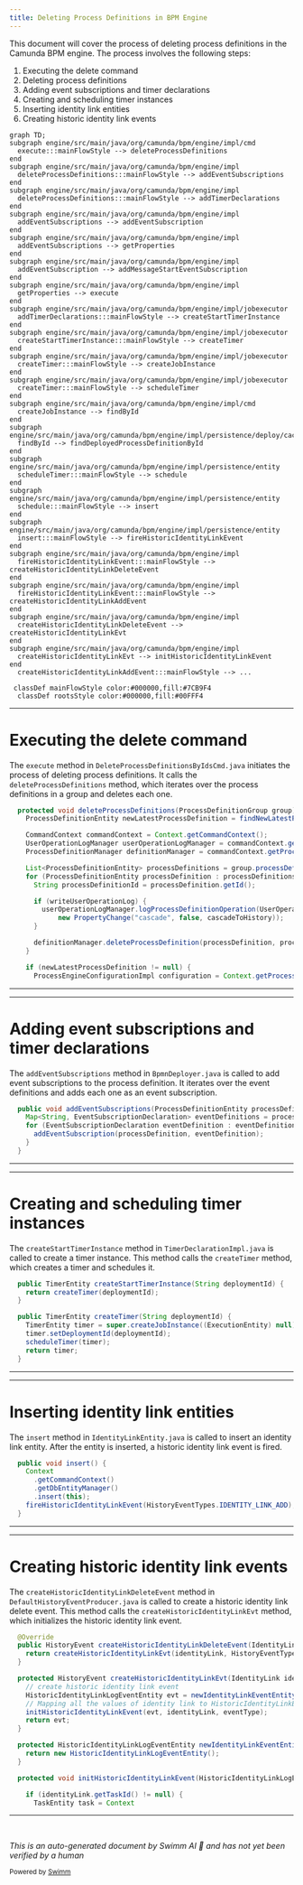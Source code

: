 ```yaml
---
title: Deleting Process Definitions in BPM Engine
---
```

This document will cover the process of deleting process definitions in the Camunda BPM engine. The process involves the following steps:

1. Executing the delete command
2. Deleting process definitions
3. Adding event subscriptions and timer declarations
4. Creating and scheduling timer instances
5. Inserting identity link entities
6. Creating historic identity link events

```mermaid
graph TD;
subgraph engine/src/main/java/org/camunda/bpm/engine/impl/cmd
  execute:::mainFlowStyle --> deleteProcessDefinitions
end
subgraph engine/src/main/java/org/camunda/bpm/engine/impl
  deleteProcessDefinitions:::mainFlowStyle --> addEventSubscriptions
end
subgraph engine/src/main/java/org/camunda/bpm/engine/impl
  deleteProcessDefinitions:::mainFlowStyle --> addTimerDeclarations
end
subgraph engine/src/main/java/org/camunda/bpm/engine/impl
  addEventSubscriptions --> addEventSubscription
end
subgraph engine/src/main/java/org/camunda/bpm/engine/impl
  addEventSubscriptions --> getProperties
end
subgraph engine/src/main/java/org/camunda/bpm/engine/impl
  addEventSubscription --> addMessageStartEventSubscription
end
subgraph engine/src/main/java/org/camunda/bpm/engine/impl
  getProperties --> execute
end
subgraph engine/src/main/java/org/camunda/bpm/engine/impl/jobexecutor
  addTimerDeclarations:::mainFlowStyle --> createStartTimerInstance
end
subgraph engine/src/main/java/org/camunda/bpm/engine/impl/jobexecutor
  createStartTimerInstance:::mainFlowStyle --> createTimer
end
subgraph engine/src/main/java/org/camunda/bpm/engine/impl/jobexecutor
  createTimer:::mainFlowStyle --> createJobInstance
end
subgraph engine/src/main/java/org/camunda/bpm/engine/impl/jobexecutor
  createTimer:::mainFlowStyle --> scheduleTimer
end
subgraph engine/src/main/java/org/camunda/bpm/engine/impl/cmd
  createJobInstance --> findById
end
subgraph engine/src/main/java/org/camunda/bpm/engine/impl/persistence/deploy/cache/DeploymentCache.java
  findById --> findDeployedProcessDefinitionById
end
subgraph engine/src/main/java/org/camunda/bpm/engine/impl/persistence/entity
  scheduleTimer:::mainFlowStyle --> schedule
end
subgraph engine/src/main/java/org/camunda/bpm/engine/impl/persistence/entity
  schedule:::mainFlowStyle --> insert
end
subgraph engine/src/main/java/org/camunda/bpm/engine/impl/persistence/entity
  insert:::mainFlowStyle --> fireHistoricIdentityLinkEvent
end
subgraph engine/src/main/java/org/camunda/bpm/engine/impl
  fireHistoricIdentityLinkEvent:::mainFlowStyle --> createHistoricIdentityLinkDeleteEvent
end
subgraph engine/src/main/java/org/camunda/bpm/engine/impl
  fireHistoricIdentityLinkEvent:::mainFlowStyle --> createHistoricIdentityLinkAddEvent
end
subgraph engine/src/main/java/org/camunda/bpm/engine/impl
  createHistoricIdentityLinkDeleteEvent --> createHistoricIdentityLinkEvt
end
subgraph engine/src/main/java/org/camunda/bpm/engine/impl
  createHistoricIdentityLinkEvt --> initHistoricIdentityLinkEvent
end
  createHistoricIdentityLinkAddEvent:::mainFlowStyle --> ...

 classDef mainFlowStyle color:#000000,fill:#7CB9F4
  classDef rootsStyle color:#000000,fill:#00FFF4
```

<SwmSnippet path="/engine/src/main/java/org/camunda/bpm/engine/impl/cmd/DeleteProcessDefinitionsByIdsCmd.java" line="181">

---

# Executing the delete command

The `execute` method in `DeleteProcessDefinitionsByIdsCmd.java` initiates the process of deleting process definitions. It calls the `deleteProcessDefinitions` method, which iterates over the process definitions in a group and deletes each one.

```java
  protected void deleteProcessDefinitions(ProcessDefinitionGroup group) {
    ProcessDefinitionEntity newLatestProcessDefinition = findNewLatestProcessDefinition(group);

    CommandContext commandContext = Context.getCommandContext();
    UserOperationLogManager userOperationLogManager = commandContext.getOperationLogManager();
    ProcessDefinitionManager definitionManager = commandContext.getProcessDefinitionManager();

    List<ProcessDefinitionEntity> processDefinitions = group.processDefinitions;
    for (ProcessDefinitionEntity processDefinition : processDefinitions) {
      String processDefinitionId = processDefinition.getId();

      if (writeUserOperationLog) {
        userOperationLogManager.logProcessDefinitionOperation(UserOperationLogEntry.OPERATION_TYPE_DELETE, processDefinitionId, processDefinition.getKey(),
            new PropertyChange("cascade", false, cascadeToHistory));
      }

      definitionManager.deleteProcessDefinition(processDefinition, processDefinitionId, cascadeToHistory, cascadeToInstances, skipCustomListeners, skipIoMappings);
    }

    if (newLatestProcessDefinition != null) {
      ProcessEngineConfigurationImpl configuration = Context.getProcessEngineConfiguration();
```

---

</SwmSnippet>

<SwmSnippet path="/engine/src/main/java/org/camunda/bpm/engine/impl/bpmn/deployer/BpmnDeployer.java" line="307">

---

# Adding event subscriptions and timer declarations

The `addEventSubscriptions` method in `BpmnDeployer.java` is called to add event subscriptions to the process definition. It iterates over the event definitions and adds each one as an event subscription.

```java
  public void addEventSubscriptions(ProcessDefinitionEntity processDefinition) {
    Map<String, EventSubscriptionDeclaration> eventDefinitions = processDefinition.getProperties().get(BpmnProperties.EVENT_SUBSCRIPTION_DECLARATIONS);
    for (EventSubscriptionDeclaration eventDefinition : eventDefinitions.values()) {
      addEventSubscription(processDefinition, eventDefinition);
    }
  }
```

---

</SwmSnippet>

<SwmSnippet path="/engine/src/main/java/org/camunda/bpm/engine/impl/jobexecutor/TimerDeclarationImpl.java" line="170">

---

# Creating and scheduling timer instances

The `createStartTimerInstance` method in `TimerDeclarationImpl.java` is called to create a timer instance. This method calls the `createTimer` method, which creates a timer and schedules it.

```java
  public TimerEntity createStartTimerInstance(String deploymentId) {
    return createTimer(deploymentId);
  }

  public TimerEntity createTimer(String deploymentId) {
    TimerEntity timer = super.createJobInstance((ExecutionEntity) null);
    timer.setDeploymentId(deploymentId);
    scheduleTimer(timer);
    return timer;
  }
```

---

</SwmSnippet>

<SwmSnippet path="/engine/src/main/java/org/camunda/bpm/engine/impl/persistence/entity/IdentityLinkEntity.java" line="82">

---

# Inserting identity link entities

The `insert` method in `IdentityLinkEntity.java` is called to insert an identity link entity. After the entity is inserted, a historic identity link event is fired.

```java
  public void insert() {
    Context
      .getCommandContext()
      .getDbEntityManager()
      .insert(this);
    fireHistoricIdentityLinkEvent(HistoryEventTypes.IDENTITY_LINK_ADD);
  }
```

---

</SwmSnippet>

<SwmSnippet path="/engine/src/main/java/org/camunda/bpm/engine/impl/history/producer/DefaultHistoryEventProducer.java" line="945">

---

# Creating historic identity link events

The `createHistoricIdentityLinkDeleteEvent` method in `DefaultHistoryEventProducer.java` is called to create a historic identity link delete event. This method calls the `createHistoricIdentityLinkEvt` method, which initializes the historic identity link event.

```java
  @Override
  public HistoryEvent createHistoricIdentityLinkDeleteEvent(IdentityLink identityLink) {
    return createHistoricIdentityLinkEvt(identityLink, HistoryEventTypes.IDENTITY_LINK_DELETE);
  }

  protected HistoryEvent createHistoricIdentityLinkEvt(IdentityLink identityLink, HistoryEventTypes eventType) {
    // create historic identity link event
    HistoricIdentityLinkLogEventEntity evt = newIdentityLinkEventEntity();
    // Mapping all the values of identity link to HistoricIdentityLinkEvent
    initHistoricIdentityLinkEvent(evt, identityLink, eventType);
    return evt;
  }

  protected HistoricIdentityLinkLogEventEntity newIdentityLinkEventEntity() {
    return new HistoricIdentityLinkLogEventEntity();
  }

  protected void initHistoricIdentityLinkEvent(HistoricIdentityLinkLogEventEntity evt, IdentityLink identityLink, HistoryEventType eventType) {

    if (identityLink.getTaskId() != null) {
      TaskEntity task = Context
```

---

</SwmSnippet>

&nbsp;

*This is an auto-generated document by Swimm AI 🌊 and has not yet been verified by a human*

<SwmMeta version="3.0.0" repo-id="Z2l0aHViJTNBJTNBQ2l0aS1jYW11bmRhJTNBJTNBZ2lsYWRuYXZvdA==" repo-name="Citi-camunda" doc-type="flows"><sup>Powered by [Swimm](/)</sup></SwmMeta>
